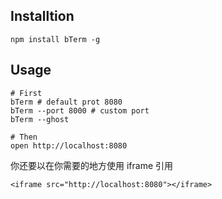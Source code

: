 
## Installtion

```
npm install bTerm -g
```

## Usage

```
# First
bTerm # default prot 8080
bTerm --port 8000 # custom port
bTerm --ghost 

# Then
open http://localhost:8080
```

你还要以在你需要的地方使用 iframe 引用

```
<iframe src="http://localhost:8080"></iframe>
```
